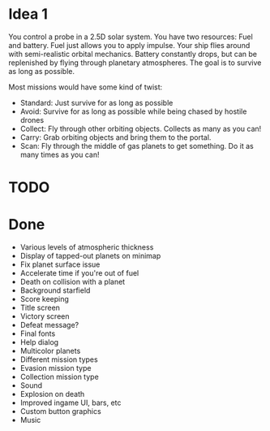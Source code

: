 # Idea 1
You control a probe in a 2.5D solar system. You have two resources: Fuel and battery. Fuel just allows you to apply impulse. Your ship flies around with semi-realistic orbital mechanics. Battery constantly drops, but can be replenished by flying through planetary atmospheres. The goal is to survive as long as possible.

Most missions would have some kind of twist:
- Standard: Just survive for as long as possible
- Avoid: Survive for as long as possible while being chased by hostile drones
- Collect: Fly through other orbiting objects. Collects as many as you can!
- Carry: Grab orbiting objects and bring them to the portal.
- Scan: Fly through the middle of gas planets to get something. Do it as many times as you can!

# TODO


# Done
- Various levels of atmospheric thickness
- Display of tapped-out planets on minimap
- Fix planet surface issue
- Accelerate time if you're out of fuel
- Death on collision with a planet
- Background starfield
- Score keeping
- Title screen
- Victory screen
- Defeat message?
- Final fonts
- Help dialog
- Multicolor planets
- Different mission types
- Evasion mission type
- Collection mission type
- Sound
- Explosion on death
- Improved ingame UI, bars, etc
- Custom button graphics
- Music